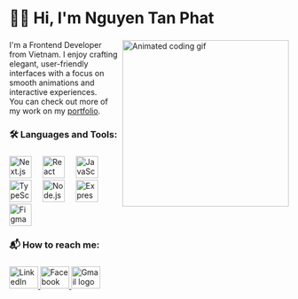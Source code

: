 <h1 align="left">👨‍💻 Hi, I'm Nguyen Tan Phat</h1>

###

<img align="right" height="300" width="300" src="https://private-user-images.githubusercontent.com/125618024/443247953-84f5330e-a5f0-4bfa-a8ef-38c272237b33.gif?jwt=eyJhbGciOiJIUzI1NiIsInR5cCI6IkpXVCJ9.eyJpc3MiOiJnaXRodWIuY29tIiwiYXVkIjoicmF3LmdpdGh1YnVzZXJjb250ZW50LmNvbSIsImtleSI6ImtleTUiLCJleHAiOjE3NDgzMjkyODgsIm5iZiI6MTc0ODMyODk4OCwicGF0aCI6Ii8xMjU2MTgwMjQvNDQzMjQ3OTUzLTg0ZjUzMzBlLWE1ZjAtNGJmYS1hOGVmLTM4YzI3MjIzN2IzMy5naWY_WC1BbXotQWxnb3JpdGhtPUFXUzQtSE1BQy1TSEEyNTYmWC1BbXotQ3JlZGVudGlhbD1BS0lBVkNPRFlMU0E1M1BRSzRaQSUyRjIwMjUwNTI3JTJGdXMtZWFzdC0xJTJGczMlMkZhd3M0X3JlcXVlc3QmWC1BbXotRGF0ZT0yMDI1MDUyN1QwNjU2MjhaJlgtQW16LUV4cGlyZXM9MzAwJlgtQW16LVNpZ25hdHVyZT01NDYzMzZkOTFhOWYzYWI0ZDBhZDAyNzM2ZTI1MjY4N2Q1MzYwNTUyMDBjMWYxZDdmYzdhNDA5ODhhZWE3ODE3JlgtQW16LVNpZ25lZEhlYWRlcnM9aG9zdCJ9.Xsw8w8TOXyB7tLNsljXqv4uyA7KwTy59-tSPa1cBrso" alt="Animated coding gif" />

###

<p align="left">
  I'm a Frontend Developer from Vietnam. I enjoy crafting elegant, user-friendly interfaces with a focus on smooth animations and interactive experiences.  
  <br>
  You can check out more of my work on my <a href="https://personal-porfolio-lyart.vercel.app/" target="_blank">portfolio</a>.
</p>

###

<h3 align="left">🛠 Languages and Tools:</h3>

###

<div align="left">
  <img src="https://cdn.jsdelivr.net/gh/devicons/devicon/icons/nextjs/nextjs-original.svg" height="40" alt="Next.js logo" />
  <img width="12" />
  <img src="https://cdn.jsdelivr.net/gh/devicons/devicon/icons/react/react-original.svg" height="40" alt="React logo" />
  <img width="12" />
  <img src="https://cdn.jsdelivr.net/gh/devicons/devicon/icons/javascript/javascript-original.svg" height="40" alt="JavaScript logo" />
  <img width="12" />
  <img src="https://cdn.jsdelivr.net/gh/devicons/devicon/icons/typescript/typescript-original.svg" height="40" alt="TypeScript logo" />
  <img width="12" />
  <img src="https://cdn.jsdelivr.net/gh/devicons/devicon/icons/nodejs/nodejs-original.svg" height="40" alt="Node.js logo" />
  <img width="12" />
  <img src="https://cdn.jsdelivr.net/gh/devicons/devicon/icons/express/express-original.svg" height="40" alt="Express.js logo" />
  <img width="12" />
  <img src="https://cdn.jsdelivr.net/gh/devicons/devicon/icons/figma/figma-original.svg" height="40" alt="Figma logo" />
</div>

###

<h3 align="left">📬 How to reach me:</h3>

###

<div align="left">
  <a href="https://www.linkedin.com/in/phat-nguyen-530140354/" target="_blank">
    <img src="https://raw.githubusercontent.com/maurodesouza/profile-readme-generator/master/src/assets/icons/social/linkedin/default.svg" width="52" height="40" alt="LinkedIn logo" />
  </a>
  <a href="https://www.facebook.com/nguyentanphatt0907" target="_blank">
    <img src="https://raw.githubusercontent.com/maurodesouza/profile-readme-generator/master/src/assets/icons/social/facebook/default.svg" width="52" height="40" alt="Facebook logo" />
  </a>
  <a href="mailto:nguyentanphattt0907@gmail.com" target="_blank">
    <img src="https://raw.githubusercontent.com/maurodesouza/profile-readme-generator/master/src/assets/icons/social/gmail/default.svg" width="52" height="40" alt="Gmail logo" />
  </a>
</div>
